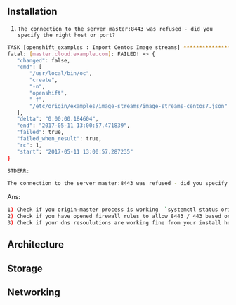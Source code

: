 ## Installation

1)  `The connection to the server master:8443 was refused - did you specify the right host or port?`   

```sh
TASK [openshift_examples : Import Centos Image streams] ***************************************************************************************
fatal: [master.cloud.example.com]: FAILED! => {
   "changed": false, 
   "cmd": [
       "/usr/local/bin/oc", 
       "create", 
       "-n", 
       "openshift", 
       "-f", 
       "/etc/origin/examples/image-streams/image-streams-centos7.json"
   ], 
   "delta": "0:00:00.184604", 
   "end": "2017-05-11 13:00:57.471839", 
   "failed": true, 
   "failed_when_result": true, 
   "rc": 1, 
   "start": "2017-05-11 13:00:57.287235"
}

STDERR:

The connection to the server master:8443 was refused - did you specify the right host or port?
```
Ans:

```sh
1) Check if you origin-master process is working  `systemctl status origin-master` or `systemctl status atomic-openshift-master` 
2) Check if you have opened firewall rules to allow 8443 / 443 based on your install to hosts which are running your masters
3) Check if your dns resoulutions are working fine from your install host to master and also in between hosts. 

```
## Architecture

## Storage

## Networking

